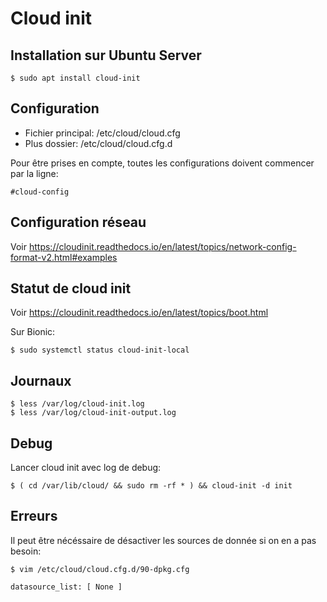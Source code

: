 # Cloud init

## Installation sur Ubuntu Server

    $ sudo apt install cloud-init


## Configuration

- Fichier principal: /etc/cloud/cloud.cfg
- Plus dossier: /etc/cloud/cloud.cfg.d

Pour être prises en compte, toutes les configurations doivent commencer par la ligne:

    #cloud-config
    

## Configuration réseau

Voir https://cloudinit.readthedocs.io/en/latest/topics/network-config-format-v2.html#examples


## Statut de cloud init

Voir https://cloudinit.readthedocs.io/en/latest/topics/boot.html

Sur Bionic:
    
    $ sudo systemctl status cloud-init-local


## Journaux

    $ less /var/log/cloud-init.log
    $ less /var/log/cloud-init-output.log
    

## Debug

Lancer cloud init avec log de debug:

    $ ( cd /var/lib/cloud/ && sudo rm -rf * ) && cloud-init -d init
    

## Erreurs

Il peut être nécéssaire de désactiver les sources de donnée si on en a pas besoin:

    $ vim /etc/cloud/cloud.cfg.d/90-dpkg.cfg
    
    datasource_list: [ None ]

